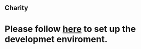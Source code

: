 ## Charity

# Please follow <a href="https://github.com/YogeshNaikZionTech/Charity/wiki" target="_blank">here</a> to set up the developmet enviroment.
